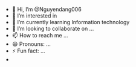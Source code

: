 - 👋 Hi, I’m @Nguyendang006
- 👀 I’m interested in 
- 🌱 I’m currently learning Information technology
- 💞️ I’m looking to collaborate on ...
- 📫 How to reach me ...
- 😄 Pronouns: ...
- ⚡ Fun fact: ...
- 

<!---
Nguyendang006/Nguyendang006 is a ✨ special ✨ repository because its `README.md` (this file) appears on your GitHub profile.
You can click the Preview link to take a look at your changes.
--->
